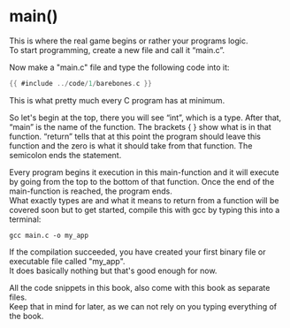 # main()

This is where the real game begins or rather your programs logic.  
To start programming, create a new file and call it “main.c”.  
  
Now make a "main.c" file and type the following code into it:  
```c
{{ #include ../code/1/barebones.c }}
```

This is what pretty much every C program has at minimum.  
  
So let's begin at the top, there you will see “int”, which is a type. After
that, “main” is the name of the function. The brackets { } show what is in that
function. “return” tells that at this point the program should leave this
function and the zero is what it should take from that function. The semicolon
ends the statement.  
  
Every program begins it execution in this main-function and it will execute by
going from the top to the bottom of that function. Once the end of the
main-function is reached, the program ends.  
What exactly types are and what it means to return from a function will be
covered soon but to get started, compile this with gcc by typing this into a
terminal:  
  
```
gcc main.c -o my_app
```
  
If the compilation succeeded, you have created your first binary file or
executable file called "my_app".  
It does basically nothing but that's good enough for now.  
  
All the code snippets in this book, also come with this book as separate
files.  
Keep that in mind for later, as we can not rely on you typing everything of the
book.  
